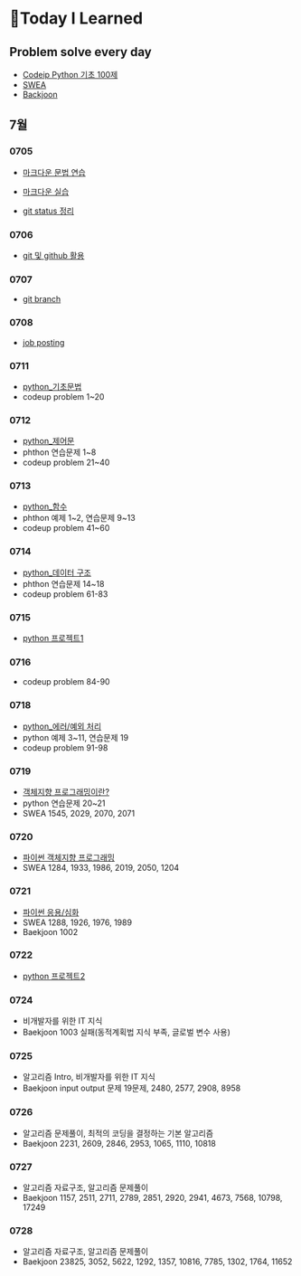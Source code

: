 # 📖Today I Learned

## Problem solve every day
* [Codeip Python 기초 100제](./Python_codeup/README.md)
* [SWEA](./SWEA/README.md)
* [Backjoon](./Baekjoon/README.md)

## 7월

### 0705

* [마크다운 문법 연습](./수업내용/0705/markdown_grammar_pr.md)

* [마크다운 실습](./수업내용/0705/markdown_practice_kp.md)
* [git status 정리](./수업내용/0705/git_status_번역.md)

### 0706

* [git 및 github 활용](./수업내용/0706/gitandgithub.md)

### 0707
* [git branch](./수업내용/0707/git_branch.md)

### 0708
* [job posting](./수업내용/0708/jopresearch.md) 

### 0711
* [python_기초문법](./수업내용/0711/python_day1.md)
* codeup problem 1~20


### 0712

* [python_제어문](./수업내용/0712/python_day2.md)
* phthon 연습문제 1~8
* codeup problem 21~40


### 0713

* [python_함수](./수업내용/0713/python_day3.md)
* phthon 예제 1~2, 연습문제 9~13
* codeup problem 41~60


### 0714

* [python_데이터 구조](./수업내용/0714/python_day4.md)
* phthon 연습문제 14~18
* codeup problem 61-83


### 0715
* [python 프로젝트1](./수업내용/0715/pytohn_project1/README.md)

### 0716
* codeup problem 84-90

### 0718
* [python_에러/예외 처리](./수업내용/0718/python_day5.md)
* python 예제 3~11, 연습문제 19
* codeup problem 91-98

### 0719
* [객체지향 프로그래밍이란?](./수업내용/0719/python_day6.md)
* python 연습문제 20~21
* SWEA 1545, 2029, 2070, 2071

### 0720
* [파이썬 객체지향 프로그래밍](./수업내용/0720/python_day7.md)
* SWEA 1284, 1933, 1986, 2019, 2050, 1204

### 0721
* [파이썬 응용/심화](./수업내용/0721/python_day8.md)
* SWEA 1288, 1926, 1976, 1989
* Baekjoon 1002

### 0722
* [python 프로젝트2](./수업내용/0722/python_project2/README.md)

### 0724
* 비개발자를 위한 IT 지식
* Baekjoon 1003 실패(동적계획법 지식 부족, 글로벌 변수 사용)

### 0725

* 알고리즘 Intro, 비개발자를 위한 IT 지식
* Baekjoon input output 문제 19문제, 2480, 2577, 2908, 8958

### 0726
* 알고리즘 문제풀이, 최적의 코딩을 결정하는 기본 알고리즘
* Baekjoon 2231, 2609, 2846, 2953, 1065, 1110, 10818

### 0727
* 알고리즘 자료구조, 알고리즘 문제풀이
* Baekjoon 1157, 2511, 2711, 2789, 2851, 2920, 2941, 4673, 7568, 10798, 17249

### 0728
* 알고리즘 자료구조, 알고리즘 문제풀이
* Baekjoon 23825, 3052, 5622, 1292, 1357, 10816, 7785, 1302, 1764, 11652
